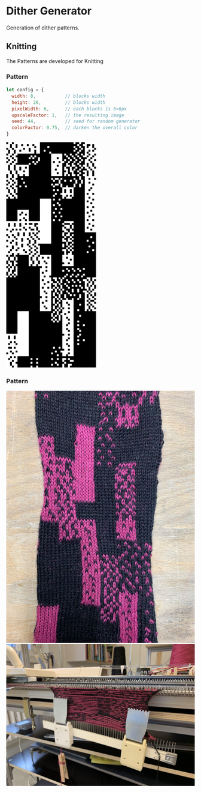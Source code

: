 # Dither Generator
Generation of dither patterns.

## Knitting
The Patterns are developed for Knitting

### Pattern
```js
let config = {
  width: 8,           // blocks width
  height: 20,         // blocks width
  pixelWidth: 6,      // each blocks is 6×6px
  upscaleFactor: 1,   // the resulting image
  seed: 44,           // seed for random generator
  colorFactor: 0.75,  // darken the overall color
}
```

![](./docs/example/photo_upscale.png)

### Pattern
![](./docs/example/IMG_3133.jpg)
![](./docs/example/IMG_9221.jpg)
